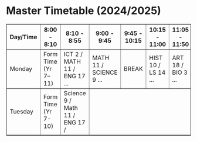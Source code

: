 <!DOCTYPE html>
<html lang="en">
<head>
  <meta charset="UTF-8">
  <meta name="viewport" content="width=device-width, initial-scale=1.0">
  <title>School Timetable</title>
</head>
<body>
  <h1>Master Timetable (2024/2025)</h1>
  
  <table border="1">
    <thead>
      <tr>
        <th>Day/Time</th>
        <th>8:00 - 8:10</th>
        <th>8:10 - 8:55</th>
        <th>9:00 - 9:45</th>
        <th>9:45 - 10:15</th>
        <th>10:15 - 11:00</th>
        <th>11:05 - 11:50</th>
        <th>11:55 - 12:40</th>
        <th>12:40 - 1:30</th>
        <th>1:30 - 2:15</th>
        <th>2:20 - 3:05</th>
        <th>3:10 - 3:55</th>
        <th>3:55 - 4:40</th>
      </tr>
    </thead>
    <tbody>
      <tr>
        <td>Monday</td>
        <td>Form Time (Yr 7–11)</td>
        <td>ICT 2 / MATH 11 / ENG 17 ...</td>
        <td>MATH 11 / SCIENCE 9 ...</td>
        <td>BREAK</td>
        <td>HIST 10 / LS 14 ...</td>
        <td>ART 18 / BIO 3 ...</td>
        <td>SWA 13 / ENG 7 ...</td>
        <td>LUNCH</td>
        <td>BUS / BIO 19 ...</td>
        <td>SCIENCE 9 / GEO 15 ...</td>
        <td>MUSIC 8 / MATH 4 ...</td>
        <td>FORM TUTOR’S TIME</td>
      </tr>
    </tbody>
  </thead>
  </tbody>
    <tr>
      <td>Tuesday</td>
      <td>Form Time (Yr 7-10)</td>
      <td>Science 9 / Math 11 / ENG 17 / </td>
    </tr>
  </table>
</body>
</html>
